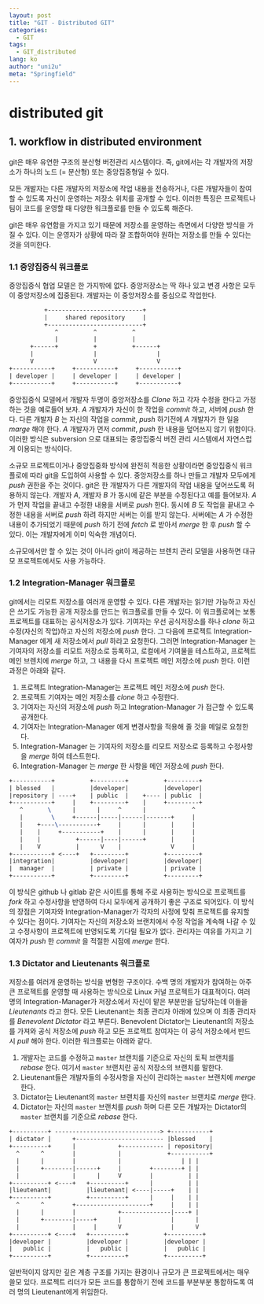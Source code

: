 ```yaml
---
layout: post
title: "GIT - Distributed GIT"
categories:
  - GIT
tags:
  - GIT_distributed
lang: ko
author: "uni2u"
meta: "Springfield"
---
```


# distributed git

## 1. workflow in distributed environment

git은 매우 유연한 구조의 분산형 버전관리 시스템이다. 즉, git에서는 각 개발자의 저장소가 하나의 노드 (= 분산형) 또는 중앙집중형일 수 있다. 

모든 개발자는 다른 개발자의 저장소에 작업 내용을 전송하거나, 다른 개발자들이 참여할 수 있도록 자신이 운영하는 저장소 위치를 공개할 수 있다. 이러한 특징은 프로젝트나 팀이 코드를 운영할 때 다양한 워크플로를 만들 수 있도록 해준다.

git은 매우 유연함을 가지고 있기 때문에 저장소를 운영하는 측면에서 다양한 방식을 가질 수 있다. 이는 운영자가 상황에 따라 잘 조합하여야 원하는 저장소를 만들 수 있다는 것을 의미한다.

### 1.1 중앙집중식 워크플로

중앙집중식 협업 모델은 한 가지밖에 없다. 중앙저장소는 딱 하나 있고 변경 사항은 모두 이 중앙저장소에 집중된다. 개발자는 이 중앙저장소를 중심으로 작업한다.

```tex
          +---------------------------+
          |     shared repository     |
          +---------------------------+
             ^          ^          ^
             |          |          |
      +------+          +          +------+
      |                 |                 |
      V                 V                 V
+-----------+     +-----------+     +-----------+
| developer |     | developer |     | developer |
+-----------+     +-----------+     +-----------+
```

중앙집중식 모델에서 개발자 두명이 중앙저장소를 _Clone_ 하고 각자 수정을 한다고 가정하는 것을 예로들어 보자.
_A_ 개발자가 자신이 한 작업을 _commit_ 하고, 서버에 _push_ 한다. 다른 개발자 _B_ 는 자신의 작업을 _commit_, _push_ 하기전에 _A_ 개발자가 한 일을 _marge_ 해야 한다. _A_ 개발자가 먼저 _commit_, _push_ 한 내용을 덮어쓰지 않기 위함이다.
이러한 방식은 subversion 으로 대표되는 중앙집중식 버전 관리 시스템에서 자연스럽게 이용되는 방식이다.

소규모 프로젝트이거나 중앙집중화 방식에 완전히 적응한 상황이라면 중앙집중식 워크플로에 따라 git을 도입하여 사용할 수 있다. 중앙저장소를 하나 만들고 개발자 모두에게 _push_ 권한을 주는 것이다. git은 한 개발자가 다른 개발자의 작업 내용을 덮어쓰도록 허용하지 않는다.
개발자 _A_, 개발자 _B_ 가 동시에 같은 부분을 수정된다고 예를 들어보자. _A_ 가 먼저 작업을 끝내고 수정한 내용을 서버로 _push_ 한다. 동시에 _B_ 도 작업을 끝내고 수정한 내용을 서버로 _push_ 하려 하지만 서버는 이를 받지 않는다. 서버에는 _A_ 가 수정한 내용이 추가되었기 때문에 _push_ 하기 전에 _fetch_ 로 받아서 _merge_ 한 후 _push_ 할 수 있다. 이는 개발자에게 이미 익숙한 개념이다.

소규모에서만 할 수 있는 것이 아니라 git이 제공하는 브렌치 관리 모델을 사용하면 대규모 프로젝트에서도 사용 가능하다.

### 1.2 Integration-Manager 워크플로

git에서는 리모트 저장소를 여러개 운영할 수 있다. 다른 개발자는 읽기만 가능하고 자신은 쓰기도 가능한 공개 저장소를 만드는 워크플로를 만들 수 있다. 이 워크플로에는 보통 프로젝트를 대표하는 공식저장소가 있다. 기여자는 우선 공식저장소를 하나 _clone_ 하고 수정(자신의 작업)하고 자신의 저장소에 _push_ 한다. 그 다음에 프로젝트 Integration-Manager 에게 새 저장소에서 _pull_ 하라고 요청한다. 그러면 Integration-Manager 는 기여자의 저장소를 리모트 저장소로 등록하고, 로컬에서 기여물을 테스트하고, 프로젝트 메인 브렌치에 _merge_ 하고, 그 내용을 다시 프로젝트 메인 저장소에 _push_ 한다. 이런 과정은 아래와 같다.

1. 프로젝트 Integration-Manager는 프로젝트 메인 저장소에 _push_ 한다.
2. 프로젝트 기여자는 메인 저장소를 _clone_ 하고 수정한다.
3. 기여자는 자신의 저장소에 _push_ 하고 Integration-Manager 가 접근할 수 있도록 공개한다.
4. 기여자는 Integration-Manager 에게 변경사항을 적용해 줄 것을 메일로 요청한다.
5. Integration-Manager 는 기여자의 저장소를 리모트 저장소로 등록하고 수정사항을 _merge_ 하여 테스트한다.
6. Integration-Manager 는 _merge_ 한 사항을 메인 저장소에 _push_ 한다.

```tex
+-----------+          +---------+          +---------+
| blessed   |          |developer|          |developer|
|repository | ----+    | public  |    +---- | public  |
+-----------+     |    +---------+    |     +---------+
   ^       \      |      |     ^      |             ^
   |        \     +------|-----|------|-------+     |
   |    +----\-----------+     |      |       |     |
   |    |     +-----------+    |      |       |     |
   |    |          +------|----|------+       |     |
   |    V          |      V    |              V     |
+-----------+ <----+   +---------+          +---------+
|integration|          |developer|          |developer|
|  manager  |          | private |          | private |
+-----------+          +---------+          +---------+
```

이 방식은 github 나 gitlab 같은 사이트를 통해 주로 사용하는 방식으로 프로젝트를 _fork_ 하고 수정사항을 반영하여 다시 모두에게 공개하기 좋은 구조로 되어있다. 이 방식의 장점은 기여자와 Integration-Manager가 각자의 사정에 맞춰 프로젝트를 유지할 수 있다는 점이다. 기여자는 자신의 저장소와 브랜치에서 수정 작업을 계속해 나갈 수 있고 수정사항이 프로젝트에 반영되도록 기다릴 필요가 없다. 관리자는 여유를 가지고 기여자가 _push_ 한 _commit_ 을 적절한 시점에 _merge_ 한다.

### 1.3 Dictator and Lieutenants 워크플로

저장소를 여러개 운영하는 방식을 변형한 구조이다. 수백 명의 개발자가 참여하는 아주 큰 프로젝트를 운영할 때 사용하는 방식으로 Linux 커널 프로젝트가 대표적이다. 여러 명의 Integration-Manager가 저장소에서 자신이 맡은 부분만을 담당하는데 이들을 _Lieutenants_ 라고 한다. 모든 Lieutenant는 최종 관리자 아래에 있으며 이 최종 관리자를 _Benevolent Dictator_ 라고 부른다. Benevolent Dictator는 Lieutenant의 저장소를 가져와 공식 저장소에 _push_ 하고 모든 프로젝트 참여자는 이 공식 저장소에서 반드시 _pull_ 해야 한다. 이러한 워크플로는 아래와 같다.

1.  개발자는 코드를 수정하고  `master`  브랜치를 기준으로 자신의 토픽 브랜치를 _rebase_ 한다. 여기서  `master`  브랜치란 공식 저장소의 브랜치를 말한다.
2.  Lieutenant들은 개발자들의 수정사항을 자신이 관리하는  `master`  브랜치에 _merge_ 한다.    
3.  Dictator는 Lieutenant의  `master`  브랜치를 자신의  `master`  브랜치로 _merge_ 한다.    
4.  Dictator는 자신의  `master`  브랜치를 _push_ 하며 다른 모든 개발자는 Dictator의  `master`  브랜치를 기준으로 _rebase_ 한다.

```tex
+----------+ ------------------------------> +-----------+
| dictator |      +------------------------- |blessed    |
+----------+      |            +------------ | repository|
  ^      ^        |            |             +-----------+
  |      |        |            |                 | | |
  |      +--------|------+     |        +--------+ | |
  |               |      |     V        |          | |
+----------+ <----+   +----------+      |          | |
|lieutenant|          |lieutenant| <----|-----+    | |
+----------+          +----------+      |     |    | |
  ^      ^        +---------------------+     |    | |
  |      |        |            +--------------|----+ |
  |      +--------|-----+      |              |      |
  |               |     |      V              |      V
+----------+ <----+   +----------+          +----------+
|developer |          |developer |          |developer |
|   public |          |   public |          |   public |
+----------+          +----------+          +----------+
```

일반적이지 않지만 깊은 계층 구조를 가지는 환경이나 규모가 큰 프로젝트에서는 매우 쓸모 있다. 프로젝트 리더가 모든 코드를 통합하기 전에 코드를 부분부분 통합하도록 여러 명의 Lieutenant에게 위임한다.
